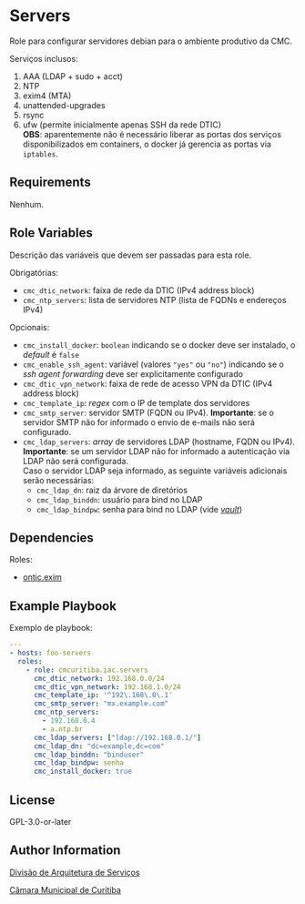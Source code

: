 # Servers

Role para configurar servidores debian para o ambiente produtivo da CMC.

Serviços inclusos:

1. AAA (LDAP + sudo + acct)
1. NTP
1. exim4 (MTA)
1. unattended-upgrades
1. rsync
1. ufw (permite inicialmente apenas SSH da rede DTIC)  
   **OBS**: aparentemente não é necessário liberar as portas dos serviços
   disponibilizados em containers, o docker já gerencia as portas via
   `iptables`.

## Requirements

<!-- Any pre-requisites that may not be covered by Ansible itself or the role
should be mentioned here. For instance, if the role uses the EC2 module, it may
be a good idea to mention in this section that the boto package is required. -->

Nenhum.

## Role Variables

<!-- A description of the settable variables for this role should go here,
including any variables that are in defaults/main.yml, vars/main.yml, and any
variables that can/should be set via parameters to the role. Any variables that
are read from other roles and/or the global scope (ie. hostvars, group vars,
etc.) should be mentioned here as well. -->

Descrição das variáveis que devem ser passadas para esta role.

Obrigatórias:

- `cmc_dtic_network`: faixa de rede da DTIC (IPv4 address block)
- `cmc_ntp_servers`: lista de servidores NTP (lista de FQDNs e endereços IPv4)

Opcionais:

- `cmc_install_docker`: `boolean` indicando se o docker deve ser instalado, o
  _default_ é `false`
- `cmc_enable_ssh_agent`: variável (valores `"yes"` ou `"no"`) indicando se o
  _ssh agent forwarding_ deve ser explicitamente configurado
- `cmc_dtic_vpn_network`: faixa de rede de acesso VPN da DTIC (IPv4 address
  block)
- `cmc_template_ip`: _regex_ com o IP de template dos servidores
- `cmc_smtp_server`: servidor SMTP (FQDN ou IPv4). **Importante**: se o servidor
  SMTP não for informado o envio de e-mails não será configurado.
- `cmc_ldap_servers`: _array_ de servidores LDAP (hostname, FQDN ou IPv4).
  **Importante**: se um servidor LDAP não for informado a autenticação via LDAP
  não será configurada.  
  Caso o servidor LDAP seja informado, as seguinte variáveis adicionais serão
  necessárias:
  - `cmc_ldap_dn`: raiz da árvore de diretórios
  - `cmc_ldap_binddn`: usuário para bind no LDAP
  - `cmc_ldap_bindpw`: senha para bind no LDAP (vide
    [_vault_](https://docs.ansible.com/ansible/latest/user_guide/vault.html))

## Dependencies

Roles:

<!-- A list of other roles hosted on Galaxy should go here, plus any details in
regards to parameters that may need to be set for other roles, or variables that
are used from other roles. -->

- [ontic.exim](https://galaxy.ansible.com/ontic/exim)

## Example Playbook

<!-- Including an example of how to use your role (for instance, with variables
passed in as parameters) is always nice for users too: -->

Exemplo de playbook:

```yaml
---
- hosts: foo-servers
  roles:
    - role: cmcuritiba.iac.servers
      cmc_dtic_network: 192.168.0.0/24
      cmc_dtic_vpn_network: 192.168.1.0/24
      cmc_template_ip: '^192\.168\.0\.1'
      cmc_smtp_server: "mx.example.com"
      cmc_ntp_servers:
        - 192.168.0.4
        - a.ntp.br
      cmc_ldap_servers: ["ldap://192.168.0.1/"]
      cmc_ldap_dn: "dc=example,dc=com"
      cmc_ldap_binddn: "binduser"
      cmc_ldap_bindpw: senha
      cmc_install_docker: true
```

## License

GPL-3.0-or-later

## Author Information

<!-- An optional section for the role authors to include contact information, or
a website (HTML is not allowed). -->

[Divisão de Arquitetura de Serviços](mailto:arquitetura-ti@cmc.pr.gov.br)

[Câmara Municipal de Curitiba](https://cmc.pr.gov.br)
